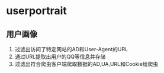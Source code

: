 # userportrait

## 用户画像 ##
1. 过滤出访问了特定网站的AD和User-Agent的URL
2. 通过URL提取出用户的QQ等信息并存储
3. 过滤出符合爬虫客户端爬取数据的AD,UA,URL和Cookie给爬虫